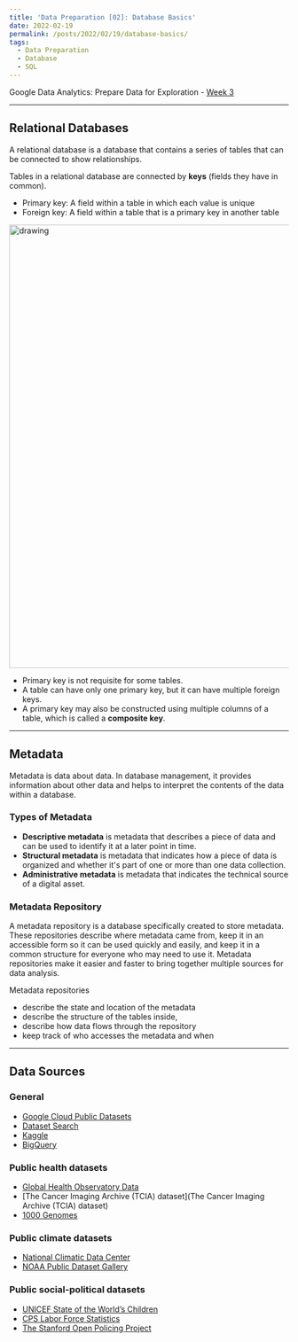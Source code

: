 ```yaml
---
title: 'Data Preparation [02]: Database Basics'
date: 2022-02-19
permalink: /posts/2022/02/19/database-basics/
tags:
  - Data Preparation
  - Database
  - SQL
---
```


Google Data Analytics: Prepare Data for Exploration - [Week 3](https://www.coursera.org/learn/data-preparation/home/week/3)

---
## Relational Databases
A relational database is a database that contains a series of tables that can be connected to show relationships. 

Tables in a relational database are connected by **keys** (fields they have in common).
- Primary key: A field within a table in which each value is unique
- Foreign key: A field within a table that is a primary key in another table

<img src="https://d3c33hcgiwev3.cloudfront.net/imageAssetProxy.v1/syB_f3KVRrOgf39ylaaznA_45b04edc1ba243d8b5b6d869c61a21f1_Screenshot-2021-04-29-5.11.22-PM.png?expiry=1648080000000&hmac=cfTyoftFAgv2N7hUJX2ABeR_MRxHDQNR3wbO2Ulk1Bk" alt="drawing" width="800"/>

- Primary key is not requisite for some tables.
- A table can have only one primary key, but it can have multiple foreign keys.
- A primary key may also be constructed using multiple columns of a table, which is called a **composite key**.

---
## Metadata
Metadata is data about data. In database management, it provides information about other data and helps to interpret the contents of the data within a database.

### Types of Metadata
- **Descriptive metadata** is metadata that describes a piece of data and can be used to identify it at a later point in time.
- **Structural metadata** is metadata that indicates how a piece of data is organized and whether it's part of one or more than one data collection.
- **Administrative metadata** is metadata that indicates the technical source of a digital asset.

### Metadata Repository
A metadata repository is a database specifically created to store metadata. These repositories describe where metadata came from, keep it in an accessible form so it can be used quickly and easily, and keep it in a common structure for everyone who may need to use it. Metadata repositories make it easier and faster to bring together multiple sources for data analysis.

Metadata repositories
- describe the state and location of the metadata
- describe the structure of the tables inside,
- describe how data flows through the repository
- keep track of who accesses the metadata and when

---
## Data Sources
### General
- [Google Cloud Public Datasets](https://cloud.google.com/public-datasets)
- [Dataset Search](https://datasetsearch.research.google.com/)
- [Kaggle](https://www.kaggle.com/datasets)
- [BigQuery](https://cloud.google.com/bigquery/public-data)

### Public health datasets
- [Global Health Observatory Data](https://www.who.int/data/collections)
- [The Cancer Imaging Archive (TCIA) dataset](The Cancer Imaging Archive (TCIA) dataset)
- [1000 Genomes](https://cloud.google.com/life-sciences/docs/resources/public-datasets/1000-genomes)

### Public climate datasets
- [National Climatic Data Center](https://www.ncdc.noaa.gov/data-access/quick-links)
- [NOAA Public Dataset Gallery](https://www.climate.gov/maps-data/datasets)

### Public social-political datasets
- [UNICEF State of the World’s Children](https://data.unicef.org/resources/dataset/sowc-2019-statistical-tables/)
- [CPS Labor Force Statistics](https://www.bls.gov/cps/tables.htm)
- [The Stanford Open Policing Project](https://openpolicing.stanford.edu/)
